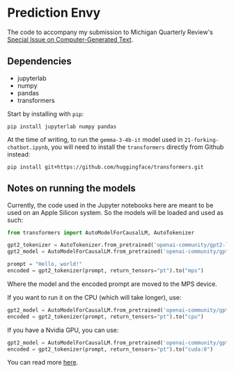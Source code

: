 # Prediction Envy

The code to accompany my submission to Michigan Quarterly Review's [Special Issue on Computer-Generated Text](https://mqr.submittable.com/submit/318008/a-special-issue-on-computer-generated-text/).

## Dependencies

- 	jupyterlab
- 	numpy
- 	pandas
- 	transformers


Start by installing with `pip`:



```shell
pip install jupyterlab numpy pandas
```

At the time of writing, to run the `gemma-3-4b-it` model used in `21-forking-chatbot.ipynb`, you will need to install the `transformers` directly from Github instead:


```shell
pip install git+https://github.com/huggingface/transformers.git
```

## Notes on running the models

Currently, the code used in the Jupyter notebooks here are meant to be used on an Apple Silicon system. So the models will be loaded and used as such:


```python
from transformers import AutoModelForCausalLM, AutoTokenizer

gpt2_tokenizer = AutoTokenizer.from_pretrained('openai-community/gpt2-large')
gpt2_model = AutoModelForCausalLM.from_pretrained('openai-community/gpt2-large').to('mps')

prompt = "Hello, world!"
encoded = gpt2_tokenizer(prompt, return_tensors="pt").to("mps")
```

Where the model and the encoded prompt are moved to the MPS device.

If you want to run it on the CPU (which will take longer), use:


```python
gpt2_model = AutoModelForCausalLM.from_pretrained('openai-community/gpt2-large').to('cpu')
encoded = gpt2_tokenizer(prompt, return_tensors="pt").to("cpu")
```

If you have a Nvidia GPU, you can use:


```python
gpt2_model = AutoModelForCausalLM.from_pretrained('openai-community/gpt2-large').to('cuda:0')
encoded = gpt2_tokenizer(prompt, return_tensors="pt").to("cuda:0")
```

You can read more [here](https://pytorch.org/docs/stable/tensor_attributes.html#torch.device).
